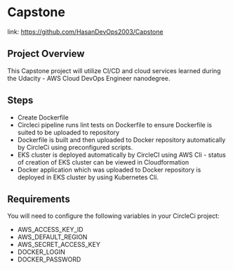 # Capstone
link: https://github.com/HasanDevOps2003/Capstone
## Project Overview
This Capstone project will utilize CI/CD and cloud services learned during the Udacity - AWS Cloud DevOps Engineer nanodegree.

## Steps
- Create Dockerfile
- Circleci pipeline runs lint tests on Dockerfile to ensure Dockerfile is suited to be uploaded to repository
- Dockerfile is built and then uploaded to Docker repository automatically by CircleCi using preconfigured scripts.
- EKS cluster is deployed automatically by CircleCI using AWS Cli - status of creation of EKS cluster can be viewed in Cloudformation
- Docker application which was uploaded to Docker repository is deployed in EKS cluster by using Kubernetes Cli.

## Requirements
You will need to configure the following variables in your CircleCi project:
- AWS_ACCESS_KEY_ID
- AWS_DEFAULT_REGION
- AWS_SECRET_ACCESS_KEY
- DOCKER_LOGIN
- DOCKER_PASSWORD

